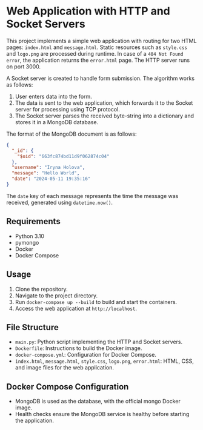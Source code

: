# Web Application with HTTP and Socket Servers

This project implements a simple web application with routing for two HTML pages: `index.html` and `message.html`. Static resources such as `style.css` and `logo.png` are processed during runtime. In case of a `404 Not Found error`, the application returns the `error.html` page. The HTTP server runs on port 3000.

A Socket server is created to handle form submission. The algorithm works as follows:

1. User enters data into the form.
2. The data is sent to the web application, which forwards it to the Socket server for processing using TCP protocol.
3. The Socket server parses the received byte-string into a dictionary and stores it in a MongoDB database.

The format of the MongoDB document is as follows:

```json
{
  "_id": {
    "$oid": "663fc874bd11d9f062874c04"
  },
  "username": "Iryna Holova",
  "message": "Hello World",
  "date": "2024-05-11 19:35:16"
}
```

The `date` key of each message represents the time the message was received, generated using `datetime.now()`.

## Requirements

- Python 3.10
- pymongo
- Docker
- Docker Compose

## Usage

1. Clone the repository.
2. Navigate to the project directory.
3. Run `docker-compose up --build` to build and start the containers.
4. Access the web application at `http://localhost`.

## File Structure

- `main.py`: Python script implementing the HTTP and Socket servers.
- `Dockerfile`: Instructions to build the Docker image.
- `docker-compose.yml`: Configuration for Docker Compose.
- `index.html`, `message.html`, `style.css`, `logo.png`, `error.html`: HTML, CSS, and image files for the web application.

## Docker Compose Configuration

- MongoDB is used as the database, with the official mongo Docker image.
- Health checks ensure the MongoDB service is healthy before starting the application.
